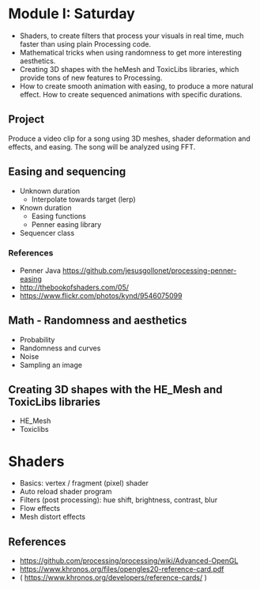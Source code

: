 # Module I: Saturday

* Shaders, to create filters that process your visuals in real time, much faster than using plain Processing code. 
* Mathematical tricks when using randomness to get more interesting aesthetics. 
* Creating 3D shapes with the heMesh and ToxicLibs libraries, which provide tons of new features to Processing. 
* How to create smooth animation with easing, to produce a more natural effect. How to create sequenced animations with specific durations.

## Project 

Produce a video clip for a song using 3D meshes, shader deformation and effects, and easing. The song will be analyzed using FFT.

## Easing and sequencing

* Unknown duration
  * Interpolate towards target (lerp)
* Known duration
  * Easing functions
  * Penner easing library
* Sequencer class

### References

* Penner Java https://github.com/jesusgollonet/processing-penner-easing
* http://thebookofshaders.com/05/
* https://www.flickr.com/photos/kynd/9546075099

## Math - Randomness and aesthetics

* Probability
* Randomness and curves
* Noise
* Sampling an image

## Creating 3D shapes with the HE_Mesh and ToxicLibs libraries

* HE_Mesh
* Toxiclibs

# Shaders

* Basics: vertex / fragment (pixel) shader
* Auto reload shader program
* Filters (post processing): hue shift, brightness, contrast, blur
* Flow effects
* Mesh distort effects

## References

* https://github.com/processing/processing/wiki/Advanced-OpenGL
* https://www.khronos.org/files/opengles20-reference-card.pdf
* ( https://www.khronos.org/developers/reference-cards/ )

